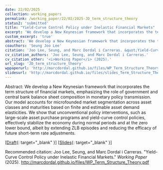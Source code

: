 ```yaml
---
date: 22/02/2025
collection: working_papers
permalink: /working_paper/22/02/2025-JD_term_structure_theory
status2: 'submitted'
title: "Yield-Curve Control Policy under Inelastic Financial Markets"
excerpt: 'We develop a New Keynesian framework that incorporates the term structure of financial markets, emphasizing the role of government and central bank balance sheet composition in monetary policy transmission. Our model accounts for microfounded market segmentation across asset classes and maturities based on finite and estimable asset demand elasticities. We show that unconventional policy interventions, such as large-scale asset purchase programs and yield-curve control policies, effectively stabilize the economy during normal periods and at the zero lower bound, albeit by extending ZLB episodes and reducing the efficacy of future short-term rate adjustments.'
custom_excerpt: 'true'
abstract: 'We develop a New Keynesian framework that incorporates the term structure of financial markets, emphasizing the role of government and central bank balance sheet composition in monetary policy transmission. Our model accounts for microfounded market segmentation across asset classes and maturities based on finite and estimable asset demand elasticities. We show that unconventional policy interventions, such as large-scale asset purchase programs and yield-curve control policies, effectively stabilize the economy during normal periods and at the zero lower bound, albeit by extending ZLB episodes and reducing the efficacy of future short-term rate adjustments.'
coauthors: 'Seung Joo Lee'
citation: 'Joo Lee, Seung, and Marc Dordal i Carreras. &quot;Yield-Curve Control Policy under Inelastic Financial Markets.&quot;  <i>Working Paper</i> (2025).'
cv_citation_authors: 'Joo Lee, Seung, and Marc Dordal i Carreras.'
cv_citation_other: '<i>Working Paper</i> (2025).'
url_slug: 'JD_term_structure_theory'
wppaperurl: 'http://marcdordal.github.io/files/WP_Term_Structure_Theory.pdf'
slidesurl: 'http://marcdordal.github.io/files/slides_Term_Structure_Theory.pdf'
---
```

Abstract: We develop a New Keynesian framework that incorporates the term structure of financial markets, emphasizing the role of government and central bank balance sheet composition in monetary policy transmission. Our model accounts for microfounded market segmentation across asset classes and maturities based on finite and estimable asset demand elasticities. We show that unconventional policy interventions, such as large-scale asset purchase programs and yield-curve control policies, effectively stabilize the economy during normal periods and at the zero lower bound, albeit by extending ZLB episodes and reducing the efficacy of future short-term rate adjustments.

[[Draft](http://marcdordal.github.io/files/WP_Term_Structure_Theory.pdf){: target="_blank" }] [[Slides](http://marcdordal.github.io/files/slides_Term_Structure_Theory.pdf){: target="_blank" }] 

Recommended citation: Joo Lee, Seung, and Marc Dordal i Carreras. "Yield-Curve Control Policy under Inelastic Financial Markets."  <i>Working Paper</i> (2025). http://marcdordal.github.io/files/WP_Term_Structure_Theory.pdf